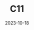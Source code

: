 ---
title: C11
date: 2023-10-18
image: "3072DDC8-F1EE-4B07-8640-C491DAEAB7A7.jpeg"
palette: Ha/Oiii/-
gear:
- ref: azgti
- ref: gt71
- ref: asi662
  settings:
    exposure: 60s
    gain: 252
    binning: 1x
    frames:
      units: ""
      lights: 8
      darks: 5
      bias: 40
- ref: lextreme
---